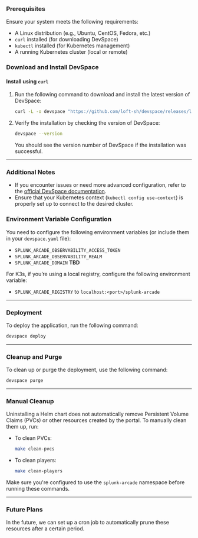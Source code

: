 ### Prerequisites
Ensure your system meets the following requirements:
- A Linux distribution (e.g., Ubuntu, CentOS, Fedora, etc.)
- `curl` installed (for downloading DevSpace)
- `kubectl` installed (for Kubernetes management)
- A running Kubernetes cluster (local or remote)

### Download and Install DevSpace

#### Install using `curl`

1. Run the following command to download and install the latest version of DevSpace:

   ```bash
   curl -L -o devspace "https://github.com/loft-sh/devspace/releases/latest/download/devspace-linux-amd64" && sudo install -c -m 0755 devspace /usr/local/bin
   ```

2. Verify the installation by checking the version of DevSpace:

   ```bash
   devspace --version
   ```

   You should see the version number of DevSpace if the installation was successful.

---

### Additional Notes

- If you encounter issues or need more advanced configuration, refer to the [official DevSpace documentation](https://devspace.sh/docs).
- Ensure that your Kubernetes context (`kubectl config use-context`) is properly set up to connect to the desired cluster.

### Environment Variable Configuration

You need to configure the following environment variables (or include them in your `devspace.yaml` file):

- `SPLUNK_ARCADE_OBSERVABILITY_ACCESS_TOKEN`
- `SPLUNK_ARCADE_OBSERVABILITY_REALM`
- `SPLUNK_ARCADE_DOMAIN` **TBD**

For K3s, if you’re using a local registry, configure the following environment variable:

- `SPLUNK_ARCADE_REGISTRY` to `localhost:<port>/splunk-arcade`

---

### Deployment

To deploy the application, run the following command:

```bash
devspace deploy
```

---

### Cleanup and Purge

To clean up or purge the deployment, use the following command:

```bash
devspace purge
```

---

### Manual Cleanup

Uninstalling a Helm chart does not automatically remove Persistent Volume Claims (PVCs) or other resources created by the portal. To manually clean them up, run:

- To clean PVCs:
  ```bash
  make clean-pvcs
  ```

- To clean players:
  ```bash
  make clean-players
  ```

Make sure you're configured to use the `splunk-arcade` namespace before running these commands.

---

### Future Plans

In the future, we can set up a cron job to automatically prune these resources after a certain period.
